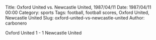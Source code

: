 Title: Oxford United vs. Newcastle United, 1987/04/11
Date: 1987/04/11 00:00
Category: sports
Tags: football, football scores, Oxford United, Newcastle United
Slug: oxford-united-vs-newcastle-united
Author: carbonero


Oxford United 1 - 1 Newcastle United
